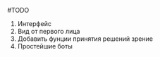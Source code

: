 #TODO

1. Интерфейс
1. Вид от первого лица
1. Добавить фунции принятия решений зрение
1. Простейшие боты